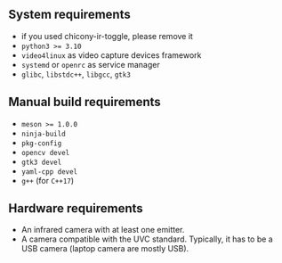 ## System requirements
* if you used chicony-ir-toggle, please remove it
* `python3 >= 3.10`
* `video4linux` as video capture devices framework
* `systemd` or `openrc` as service manager
* `glibc`, `libstdc++`, `libgcc`, `gtk3`

## Manual build requirements
* `meson >= 1.0.0`
* `ninja-build`
* `pkg-config`
* `opencv devel`
* `gtk3 devel`
* `yaml-cpp devel`
* `g++` (for `C++17`)

## Hardware requirements
* An infrared camera with at least one emitter.
* A camera compatible with the UVC standard. Typically, it has to be a USB camera (laptop camera are mostly USB).